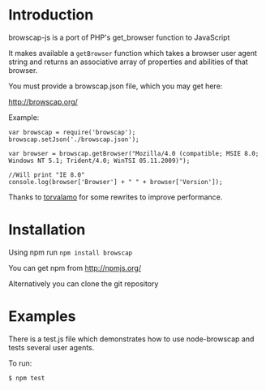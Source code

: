 # Introduction

browscap-js is a port of PHP's get_browser function to JavaScript

It makes available a `getBrowser` function which takes a browser user agent string
and returns an associative array of properties and abilities of that browser.

You must provide a browscap.json file, which you may get here:

http://browscap.org/

Example:

	var browscap = require('browscap');
	browscap.setJson('./browscap.json');

	var browser = browscap.getBrowser("Mozilla/4.0 (compatible; MSIE 8.0; Windows NT 5.1; Trident/4.0; WinTSI 05.11.2009)");

	//Will print "IE 8.0"
	console.log(browser['Browser'] + " " + browser['Version']);

Thanks to [torvalamo](http://github.com/torvalamo) for some rewrites to
improve performance.

# Installation

Using npm run `npm install browscap`

You can get npm from http://npmjs.org/

Alternatively you can clone the git repository

# Examples

There is a test.js file which demonstrates how to use node-browscap and tests
several user agents.

To run:

	$ npm test
